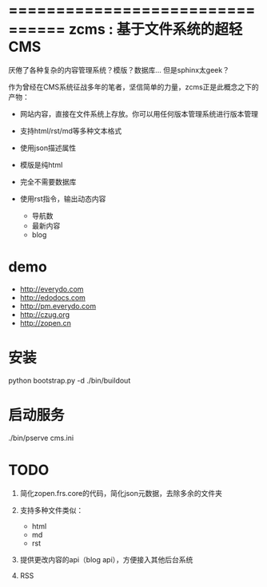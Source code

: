 ================================
zcms : 基于文件系统的超轻CMS
================================

厌倦了各种复杂的内容管理系统？模版？数据库... 但是sphinx太geek？

作为曾经在CMS系统征战多年的笔者，坚信简单的力量，zcms正是此概念之下的产物：

- 网站内容，直接在文件系统上存放。你可以用任何版本管理系统进行版本管理
- 支持html/rst/md等多种文本格式
- 使用json描述属性
- 模版是纯html
- 完全不需要数据库
- 使用rst指令，输出动态内容

  - 导航数
  - 最新内容
  - blog

demo
===========
- http://everydo.com
- http://edodocs.com
- http://pm.everydo.com
- http://czug.org
- http://zopen.cn

安装
====================

  python bootstrap.py -d
  ./bin/buildout

启动服务
=======================

   ./bin/pserve cms.ini


TODO
================
1. 简化zopen.frs.core的代码，简化json元数据，去除多余的文件夹
2. 支持多种文件类似：

   - html
   - md
   - rst

3. 提供更改内容的api（blog api），方便接入其他后台系统
4. RSS
